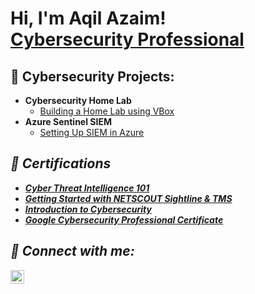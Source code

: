 <h1>Hi, I'm Aqil Azaim! <br/> <a href="https://www.linkedin.com/in/aqil-azaim-ramlee/">Cybersecurity Professional</a>

<h2>👾 Cybersecurity Projects:</h2>

- <b>Cybersecurity Home Lab </b>
  - [Building a Home Lab using VBox](lik)
- <b>Azure Sentinel SIEM </b>
  - [Setting Up SIEM in Azure](link) <b><i>

<h2>📜 Certifications</h2>

- [Cyber Threat Intelligence 101](https://arcx.io/verify-certificate?id=bb600e4b372589ecbf7d5f862b2a89c9c16344b5&k=de5a2e09df3448bf949b34e8ebd23637)
- [Getting Started with NETSCOUT Sightline & TMS](https://verify.skilljar.com/c/ts2boed3tyt2)
- [Introduction to Cybersecurity](https://www.credly.com/badges/03d9260a-7fef-4090-bc1e-fc71ab502472)
- [Google Cybersecurity Professional Certificate](https://coursera.org/share/9d8b83930a920973dd368e77a9d27c22)

<h2> 🤳 Connect with me:</h2>

[<img align="left" alt="JoshMadakor | LinkedIn" width="22px" src="https://cdn.jsdelivr.net/npm/simple-icons@v3/icons/linkedin.svg" />][linkedin]

[linkedin]: https://www.linkedin.com/in/aqil-azaim-ramlee/

<!--
**joshmadakor1/joshmadakor1** is a ✨ _special_ ✨ repository because its `README.md` (this file) appears on your GitHub profile.

Here are some ideas to get you started:

- 🔭 I’m currently working on ...
- 🌱 I’m currently learning ...
- 👯 I’m looking to collaborate on ...
- 🤔 I’m looking for help with ...
- 💬 Ask me about ...
- 📫 How to reach me: ...
- 😄 Pronouns: ...
- ⚡ Fun fact: ...
-->
